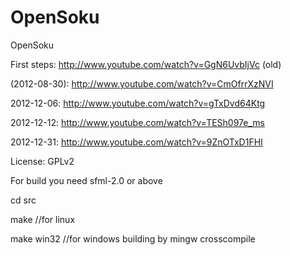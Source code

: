 OpenSoku
========

OpenSoku

First steps: http://www.youtube.com/watch?v=GgN6UvbIjVc (old)

(2012-08-30): http://www.youtube.com/watch?v=CmOfrrXzNVI

2012-12-06: http://www.youtube.com/watch?v=gTxDvd64Ktg

2012-12-12: http://www.youtube.com/watch?v=TESh097e_ms

2012-12-31: http://www.youtube.com/watch?v=9ZnOTxD1FHI



License: GPLv2


For build you need sfml-2.0 or above

 cd src
 
 make         //for linux
 
 make win32   //for windows building by mingw crosscompile
